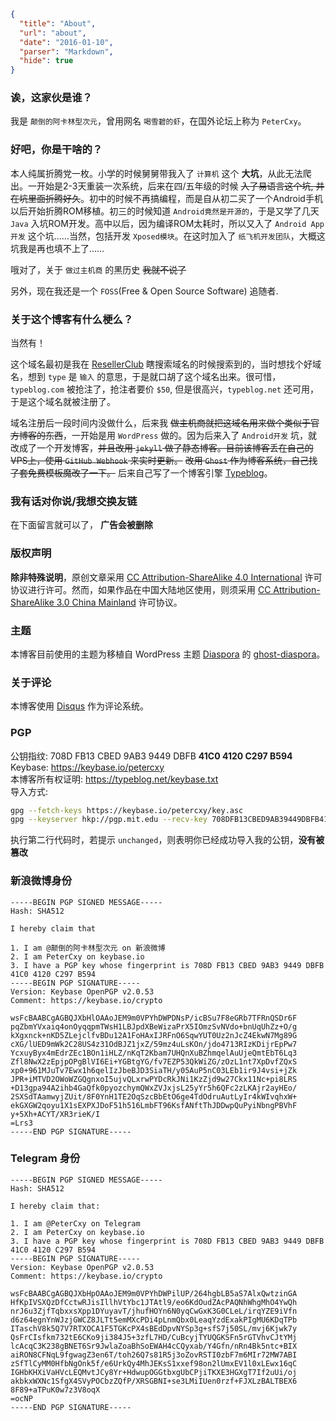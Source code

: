 ```json
{
  "title": "About",
  "url": "about",
  "date": "2016-01-10",
  "parser": "Markdown",
  "hide": true
}
```

### 诶，这家伙是谁？

我是 `颠倒的阿卡林型次元`，曾用网名 `喝雪碧的虾`，在国外论坛上称为 `PeterCxy`。

### 好吧，你是干啥的？

本人纯属折腾党一枚。小学的时候舅舅带我入了 `计算机` 这个 __大坑__，从此无法爬出。一开始是2-3天重装一次系统，后来在四/五年级的时候 ~~入了易语言这个坑, 并在坑里面折腾好久~~。初中的时候不再搞编程，而是自从初二买了一个Android手机以后开始折腾ROM移植。初三的时候知道 `Android竟然是开源的`，于是又学了几天 `Java` 入坑ROM开发。高中以后，因为编译ROM太耗时，所以又入了 `Android App开发` 这个坑……当然，包括开发 `Xposed模块`。在这时加入了 `纸飞机开发团队`，大概这坑我是再也填不上了……

哦对了，关于 `做过主机商` 的黑历史 ~~我就不说了~~

另外，现在我还是一个 `FOSS`(Free & Open Source Software) 追随者.

### 关于这个博客有什么梗么？

当然有！

这个域名最初是我在 [ResellerClub](http://resellerclub.com) 瞎搜索域名的时候搜索到的，当时想找个好域名，想到 `type` 是 `输入` 的意思，于是就口胡了这个域名出来。很可惜，`typeblog.com` 被抢注了，抢注者要价 `$50`, 但是很高兴，`typeblog.net` 还可用，于是这个域名就被注册了。

域名注册后一段时间内没做什么，后来我 ~~做主机商就把这域名用来做个类似于官方博客的东西~~，一开始是用 `WordPress` 做的。因为后来入了 `Android开发` 坑，就改成了一个开发博客，~~并且改用 `jekyll` 做了静态博客。目前该博客丢在自己的VPS上，使用 `GitHub Webhook` 来实时更新。~~ ~~改用 `Ghost` 作为博客系统，自己找了套免费模板魔改了一下。~~ 后来自己写了一个博客引擎 [Typeblog](https://github.com/PeterCxy/Typeblog)。

### 我有话对你说/我想交换友链

在下面留言就可以了， __广告会被删除__

### 版权声明

__除非特殊说明__，原创文章采用 [CC Attribution-ShareAlike 4.0 International](https://creativecommons.org/licenses/by-sa/4.0/) 许可协议进行许可。然而，如果作品在中国大陆地区使用，则须采用 [CC Attribution-ShareAlike 3.0 China Mainland](https://creativecommons.org/licenses/by-sa/3.0/cn/) 许可协议。

### 主题

本博客目前使用的主题为移植自 WordPress 主题 [Diaspora](https://github.com/LoeiFy/Diaspora) 的 [ghost-diaspora](https://github.com/PeterCxy/ghost-diaspora)。

### 关于评论

本博客使用 [Disqus](https://disqus.com) 作为评论系统。

### PGP

公钥指纹: 708D FB13 CBED 9AB3 9449 DBFB __41C0 4120 C297 B594__  
Keybase: <https://keybase.io/petercxy>  
本博客所有权证明: <https://typeblog.net/keybase.txt>  
导入方式:

```bash
gpg --fetch-keys https://keybase.io/petercxy/key.asc
gpg --keyserver hkp://pgp.mit.edu --recv-key 708DFB13CBED9AB39449DBFB41C04120C297B594 
```

执行第二行代码时，若提示 `unchanged`，则表明你已经成功导入我的公钥，__没有被篡改__

### 新浪微博身份

```
-----BEGIN PGP SIGNED MESSAGE-----
Hash: SHA512

I hereby claim that

1. I am @颠倒的阿卡林型次元 on 新浪微博
2. I am PeterCxy on keybase.io
3. I have a PGP key whose fingerprint is 708D FB13 CBED 9AB3 9449 DBFB 41C0 4120 C297 B594 
-----BEGIN PGP SIGNATURE-----
Version: Keybase OpenPGP v2.0.53
Comment: https://keybase.io/crypto

wsFcBAABCgAGBQJXbHlOAAoJEM9m0VPYhDWPDNsP/icBSu7F8eGRb7TFRnQSDr6F
pqZbmYVxaiq4onOyqqpmTWsH1LBJpdXBeWizaPrX5IOmzSvNVdo+bnUqUhZz+O/g
kXgxnck+nKD5ZLejclfvBDu12A1FoHAxIJRFnO6SqwYUT0Uz2nJcZ4EkwN7Mg89G
cXG/lUED9mWk2C28US4z31OdBJZ1jxZ/59mz4uLsKOn/jdo4713RIzKDijrEpPw7
YcxuyByx4mEdrZEc1BOn1iHLZ/nKqT2Kbam7UHQnXuBZhmqelAuUjeQmtEbT6Lq3
Zfl8NwX2zEpjpOPgBlVI6Ei+YGBtgYG/fv7EZP53QkWiZG/zOzL1nt7XpDvfZQxS
xp0+961MJuTv7Ewx1h6qelIzJbeBJD3SiaTH/y05AuP5nC03LEb1ir9J4vsi+jZk
JPR+iMTVD2OWoWZGQgnxoI5ujvQLxrwPYDcRkJNi1KzZjd9w27Ckx11Nc+pi8LRS
+D13gpa94A2ihb4GaQfk0pyozchymQWxZVJxjsL25yYr5h6QFc2zLKAjr2ayHEo/
2SXSdTAamwyjZUit/8F0YnH1TE2OqSzcBbEtO6ge4TdOdruAutLyIr4kWIvqhxW+
ekGXGW2qoyu1X1sEXPXJDoF51h516LmbFT96KsfANftThJDDwpQuPyiNbngPBVhF
y+5Xh+ACYT/XR3rieK/I
=Lrs3
-----END PGP SIGNATURE-----
```

### Telegram 身份

```
-----BEGIN PGP SIGNED MESSAGE-----
Hash: SHA512

I hereby claim that:

1. I am @PeterCxy on Telegram
2. I am PeterCxy on keybase.io
3. I have a PGP key whose fingerprint is 708D FB13 CBED 9AB3 9449 DBFB 41C0 4120 C297 B594 
-----BEGIN PGP SIGNATURE-----
Version: Keybase OpenPGP v2.0.53
Comment: https://keybase.io/crypto

wsFcBAABCgAGBQJXbHpOAAoJEM9m0VPYhDWPilUP/264hgbLB5aS7AlxQwtzinGA
HfKpIVSXQzDfCctwRJisIllhVtYbc1JTAtl9/eo6KdOudZAcPAQNhWhgMhO4YwQh
nrJ6u3ZjfTqbxxsXpp1DYuyavT/jhufHOYn6N0yqCwGxK3G0CLeL/irqYZE9iVfn
d6z64egnYnWJzjGWCZ8JLTt5emMXcPDi4pLnmQbx0LeaqYzdExakPIgMU6KDqTPb
ITaschV8k5Q7V7RTXOCA1F5TGKcPX4sBEdDpvNYSp3g+sfS7j50SL/mvj6Kjwk7y
QsFrCIsfkm732tE6CKo9ji384J5+3zfL7HD/CuBcyjTYUQGKSFn5rGTVhvCJtYMj
lcAcqC3K238gBNET6Sr9JwlaZoaBhSoEWAH4cCQyxab/Y4Gfn/nRn4Bk5ntc+BIX
aiRON8CFNqL9fgwagZ3en6T/toh26Q7s81R5j3oZovRSTI0zbF7m6MIr72MW7ABI
zSfTlCyMM0HfbNgOnk5f/e6UrkQy4MhJEKsS1xxef98on2lUmxEV1l0xLEwx16qC
IGHbKHXiVaHVcLEQMvtJCy8Yr+HdwupOGGtbxgUbCPjiTKXE3HGXgT7If2uUi/oj
akbkxWXNc1SfgX4SVyPOCbzZQfP/XRSGBNI+se3LMiIUen0rzf+FJXLzBALTBEX6
8F89+aTPuK0w7z3V8oqX
=ocNP
-----END PGP SIGNATURE-----
```